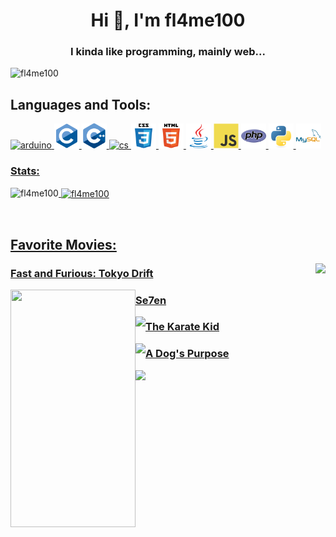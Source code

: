 <h1 align="center">Hi 👋, I'm fl4me100</h1>
<h3 align="center">I kinda like programming, mainly web...</h3>

<p align="left"> <img src="https://komarev.com/ghpvc/?username=fl4me100&label=Profile%20views&color=0e75b6&style=flat" alt="fl4me100" /> </p>

<h2 align="left">Languages and Tools:</h2>
<p align="left"> <a href="https://www.arduino.cc/" target="_blank" rel="noreferrer"> <img src="https://cdn.worldvectorlogo.com/logos/arduino-1.svg" alt="arduino" width="40" height="40"/> </a> <a href="https://www.cprogramming.com/" target="_blank" rel="noreferrer"> <img src="https://raw.githubusercontent.com/devicons/devicon/master/icons/c/c-original.svg" alt="c" width="40" height="40"/> </a> <a href="https://www.w3schools.com/cpp/" target="_blank" rel="noreferrer"> <img src="https://raw.githubusercontent.com/devicons/devicon/master/icons/cplusplus/cplusplus-original.svg" alt="cpp" width="40" height="40"/> </a> <a href="https://www.w3schools.com/cs/" target="_blank" rel="noreferrer"> <img src="https://www.netgen.co.za/wp-content/uploads/2022/03/C-image-for-Netgen-1024x1024.png" alt="cs" width="40" height="40"/> </a> <a href="[https://www.netgen.co.za/wp-content/uploads/2022/03/C-image-for-Netgen-1024x1024.png](https://encrypted-tbn0.gstatic.com/images?q=tbn:ANd9GcR9sH2KALHd1Zrs1zwelX6ORC40Uq4K-dBF0A&s)" target="_blank" rel="noreferrer"> <img src="https://raw.githubusercontent.com/devicons/devicon/master/icons/css3/css3-original-wordmark.svg" alt="css3" width="40" height="40"/> </a> <a href="https://www.w3.org/html/" target="_blank" rel="noreferrer"> <img src="https://raw.githubusercontent.com/devicons/devicon/master/icons/html5/html5-original-wordmark.svg" alt="html5" width="40" height="40"/> </a> <a href="https://www.java.com" target="_blank" rel="noreferrer"> <img src="https://raw.githubusercontent.com/devicons/devicon/master/icons/java/java-original.svg" alt="java" width="40" height="40"/> </a> <a href="https://developer.mozilla.org/en-US/docs/Web/JavaScript" target="_blank" rel="noreferrer"> <img src="https://raw.githubusercontent.com/devicons/devicon/master/icons/javascript/javascript-original.svg" alt="javascript" width="40" height="40"/> </a> <a href="https://www.php.net" target="_blank" rel="noreferrer"> <img src="https://raw.githubusercontent.com/devicons/devicon/master/icons/php/php-original.svg" alt="php" width="40" height="40"/> </a> <a href="https://www.python.org" target="_blank" rel="noreferrer"> <img src="https://raw.githubusercontent.com/devicons/devicon/master/icons/python/python-original.svg" alt="python" width="40" height="40"/> </a><a href="https://www.mysql.com/" target="_blank" rel="noreferrer"> <img src="https://raw.githubusercontent.com/devicons/devicon/master/icons/mysql/mysql-original-wordmark.svg" alt="mysql" width="40" height="40"</p>

<h3 align="left">Stats:</h3>
<p><img align="left" src="https://github-readme-stats.vercel.app/api/top-langs?username=fl4me100&show_icons=true&layout=compact&hide_border=true&langs_count=7&theme=github_dark&bg_color=#101414" alt="fl4me100" /></p>

<p>&nbsp;<img align="center" src="https://github-readme-stats.vercel.app/api?username=fl4me100&show_icons=true&layout=compact&hide_border=true&langs_count=7&theme=github_dark&bg_color=#101414" alt="fl4me100" /></p>
<br>
<h2 align="left">Favorite Movies:</h2>
<a href="https://letterboxd.com/_flame_/"> <img align="right" src="[https://m.media-amazon.com/images/M/MV5BNDQ4NjkxNzgzN15BMl5BanBnXkFtZTgwMjAzODQ4OTE@._V1_.jpg](https://encrypted-tbn0.gstatic.com/images?q=tbn:ANd9GcTB63UNBdVOM3qd5_AZ6u-BDVPXqTKR18pyeA&s)"/>
<div>
  <h3>Fast and Furious: Tokyo Drift</h3>
  <a href="https://www.youtube.com/watch?v=p8HQ2JLlc4E"> <img align="left" width="200" height="380" src="https://upload.wikimedia.org/wikipedia/en/thumb/4/4f/Poster_-_Fast_and_Furious_Tokyo_Drift.jpg/220px-Poster_-_Fast_and_Furious_Tokyo_Drift.jpg"/>
  <h3>Se7en</h3>
  <a href="https://www.youtube.com/watch?v=KPOuJGkpblk"> <img align="left" src="https://m.media-amazon.com/images/M/MV5BY2IzNzMxZjctZjUxZi00YzAxLTk3ZjMtODFjODdhMDU5NDM1XkEyXkFqcGc@._V1_.jpg"/>
  <h3>The Karate Kid</h3>
  <a href="https://www.youtube.com/watch?v=r_8Rw16uscg"> <img align="left" src="https://encrypted-tbn0.gstatic.com/images?q=tbn:ANd9GcRiXpjNglfDa_-nLXV1J1aoosOiypLh92ScbQ&s"/>
  <h3>A Dog's Purpose</h3>
  <a href="https://www.youtube.com/watch?v=1jLOOCADTGs"> <img align="left" src="https://m.media-amazon.com/images/M/MV5BNDQ4NjkxNzgzN15BMl5BanBnXkFtZTgwMjAzODQ4OTE@._V1_.jpg"/>
</div>
